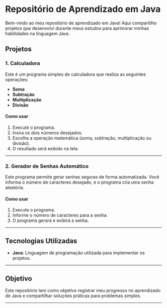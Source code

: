 # Repositório de Aprendizado em Java

Bem-vindo ao meu repositório de aprendizado em Java! Aqui compartilho projetos que desenvolvi durante meus estudos para aprimorar minhas habilidades na linguagem Java. 

## Projetos

### 1. Calculadora
Este é um programa simples de calculadora que realiza as seguintes operações:
- **Soma** 
- **Subtração**
- **Multiplicação**
- **Divisão**

#### Como usar
1. Execute o programa.
2. Insira os dois números desejados.
3. Escolha a operação matemática (soma, subtração, multiplicação ou divisão).
4. O resultado será exibido na tela.

---

### 2. Gerador de Senhas Automático
Este programa permite gerar senhas seguras de forma automatizada. Você informa o número de caracteres desejado, e o programa cria uma senha aleatória.

#### Como usar
1. Execute o programa.
2. Informe o número de caracteres para a senha.
3. O programa gerará e exibirá a senha.

---

## Tecnologias Utilizadas
- **Java**: Linguagem de programação utilizada para implementar os projetos.

---

## Objetivo
Este repositório tem como objetivo registrar meu progresso no aprendizado de Java e compartilhar soluções práticas para problemas simples.

---
